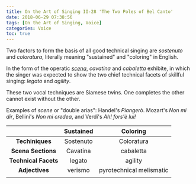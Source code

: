 ```yaml
---
title: On the Art of Singing II-28 'The Two Poles of Bel Canto'
date: 2018-06-29 07:38:56
tags: [On the Art of Singing, Voice]
categories: Voice
toc: true
---
```


Two factors to form the basis of all good technical singing are *sostenuto* and *coloratura*, literally meaning "sustained" and "coloring" in English. 

In the form of the operatic *[scena](https://en.wikipedia.org/wiki/Concert_aria)*, *cavatina* and *cabaletta* exhibite, in which the singer was expected to show the two chief technical facets of skillful singing: *legato* and *agility*.

These two vocal techniques are Siamese twins. One completes the other cannot exist without the other.

Examples of *scene* or "double arias": Handel's *Piangerò*. Mozart's *Non mi dir*, Bellini's *Non mi credea*, and Verdi's *Ah! fors'è lui!*



|                      | Sustained     | Coloring                 |
| :---:                | :-----------: | :------------:           |
| **Techiniques**      | Sostenuto     | Coloratura               |
| **Scena Sections**   | Cavatina      | cabaletta                |
| **Technical Facets** | legato        | agility                  |
| **Adjectives**       | verismo       | pyrotechnical melismatic |
|                      |               |                          |
    
